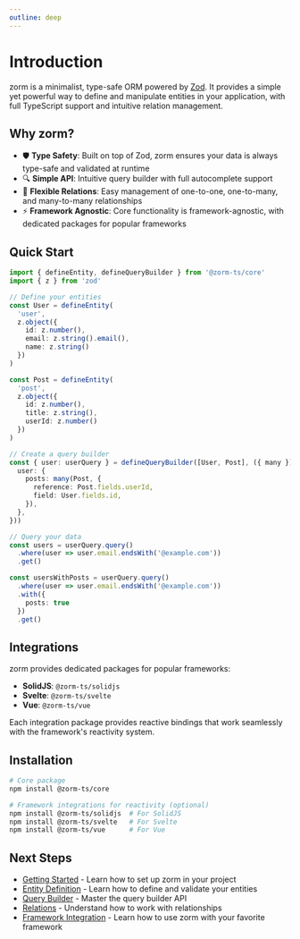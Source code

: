 ```yaml
---
outline: deep
---
```


# Introduction

zorm is a minimalist, type-safe ORM powered by [Zod](https://zod.dev/). It provides a simple yet powerful way to define and manipulate entities in your application, with full TypeScript support and intuitive relation management.

## Why zorm?

- 🛡️ **Type Safety**: Built on top of Zod, zorm ensures your data is always type-safe and validated at runtime
- 🔍 **Simple API**: Intuitive query builder with full autocomplete support
- 🤝 **Flexible Relations**: Easy management of one-to-one, one-to-many, and many-to-many relationships
- ⚡ **Framework Agnostic**: Core functionality is framework-agnostic, with dedicated packages for popular frameworks

## Quick Start

```ts twoslash
import { defineEntity, defineQueryBuilder } from '@zorm-ts/core'
import { z } from 'zod'

// Define your entities
const User = defineEntity(
  'user',
  z.object({
    id: z.number(),
    email: z.string().email(),
    name: z.string()
  })
)

const Post = defineEntity(
  'post',
  z.object({
    id: z.number(),
    title: z.string(),
    userId: z.number()
  })
)

// Create a query builder
const { user: userQuery } = defineQueryBuilder([User, Post], ({ many }) => ({
  user: {
    posts: many(Post, {
      reference: Post.fields.userId,
      field: User.fields.id,
    }),
  },
}))

// Query your data
const users = userQuery.query()
  .where(user => user.email.endsWith('@example.com'))
  .get()

const usersWithPosts = userQuery.query()
  .where(user => user.email.endsWith('@example.com'))
  .with({
    posts: true
  })
  .get()
```

## Integrations

zorm provides dedicated packages for popular frameworks:

- **SolidJS**: `@zorm-ts/solidjs`
- **Svelte**: `@zorm-ts/svelte`
- **Vue**: `@zorm-ts/vue`

Each integration package provides reactive bindings that work seamlessly with the framework's reactivity system.

## Installation

```bash
# Core package
npm install @zorm-ts/core

# Framework integrations for reactivity (optional)
npm install @zorm-ts/solidjs  # For SolidJS
npm install @zorm-ts/svelte   # For Svelte
npm install @zorm-ts/vue      # For Vue
```

## Next Steps

- [Getting Started](/guide/getting-started) - Learn how to set up zorm in your project
- [Entity Definition](/guide/entities) - Learn how to define and validate your entities
- [Query Builder](/guide/query-builder) - Master the query builder API
- [Relations](/guide/relations) - Understand how to work with relationships
- [Framework Integration](/guide/framework-integration) - Learn how to use zorm with your favorite framework
